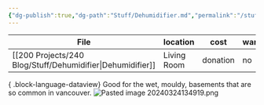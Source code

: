 ```yaml
---
{"dg-publish":true,"dg-path":"Stuff/Dehumidifier.md","permalink":"/stuff/dehumidifier/"}
---
```



| File                                                          | location    | cost     | want_back | person_taking |
| ------------------------------------------------------------- | ----------- | -------- | --------- | ------------- |
| [[200 Projects/240 Blog/Stuff/Dehumidifier\|Dehumidifier]] | Living Room | donation | no        | \-            |

{ .block-language-dataview}
Good for the wet, mouldy, basements that are so common in vancouver. 
![Pasted image 20240324134919.png](/img/user/Attachments/Pasted%20image%2020240324134919.png)